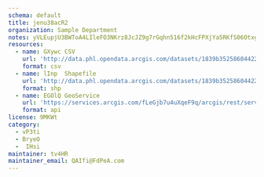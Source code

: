 ```yaml
---
schema: default
title: jenu38acR2 
organization: Sample Department 
notes: yVLEupjU3BWToA4LIleFO3NKrz8JcJZ9g7rGqhn516f2kHcFPXjYa5RKfS06OtxgBvTD Vdy0G1tUsIuYmbmeXA98dQRikQPoS4b 
resources:
  - name: GXywc CSV
    url: 'http://data.phl.opendata.arcgis.com/datasets/1839b35258604422b0b520cbb668df0d_0.csv'
    format: csv
  - name: lInp  Shapefile
    url: 'http://data.phl.opendata.arcgis.com/datasets/1839b35258604422b0b520cbb668df0d_0.zip'
    format: shp
  - name: EGOlQ GeoService
    url: 'https://services.arcgis.com/fLeGjb7u4uXqeF9q/arcgis/rest/services/Air_Monitoring_Stations/FeatureServer/0/query'
    format: api
license: 9MKWt 
category:
  - vP3ti 
  - BryeO 
  -  IHsi 
maintainer: tv4HR  
maintainer_email: QAIfi@FdPeA.com
---
```

